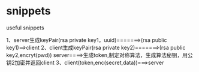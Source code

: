 # snippets
useful snippets

1、server生成keyPair(rsa private key1，uuid)=======>(rsa public key1)==>client
2、client生成keyPair(rsa private key2)=======>(rsa public key2,encryt(pwd)) server====>生成token,制定对称算法，生成算法秘钥，用公钥2加密并返回client
3、client(token,enc(secret,data))===>server
